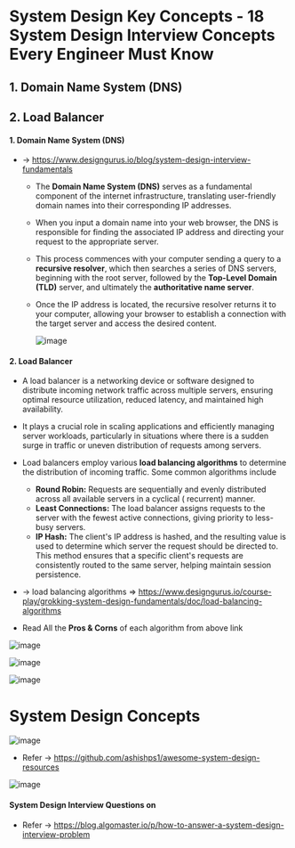 # System Design Key Concepts - 18 System Design Interview Concepts Every Engineer Must Know

## 1. Domain Name System (DNS)
## 2. Load Balancer





#### 1. Domain Name System (DNS)
* -> https://www.designgurus.io/blog/system-design-interview-fundamentals
    * The **Domain Name System (DNS)** serves as a fundamental component of the internet infrastructure, translating user-friendly domain names into their corresponding IP addresses.
    * When you input a domain name into your web browser, the DNS is responsible for finding the associated IP address and directing your request to the appropriate server.
    * This process commences with your computer sending a query to a **recursive resolver**, which then searches a series of DNS servers, beginning with the root server, followed by the **Top-Level Domain (TLD)** server, and ultimately the **authoritative name server**.
    * Once the IP address is located, the recursive resolver returns it to your computer, allowing your browser to establish a connection with the target server and access the desired content.
 
      ![image](https://github.com/user-attachments/assets/261ebb04-00cb-4972-8e4b-3f89720bb1c4)

#### 2. Load Balancer 
* A load balancer is a networking device or software designed to distribute incoming network traffic across multiple servers, ensuring optimal resource utilization, reduced latency, and maintained high availability.
* It plays a crucial role in scaling applications and efficiently managing server workloads, particularly in situations where there is a sudden surge in traffic or uneven distribution of requests among servers.
* Load balancers employ various **load balancing algorithms** to determine the distribution of incoming traffic. Some common algorithms include
    * **Round Robin:** Requests are sequentially and evenly distributed across all available servers in a cyclical ( recurrent) manner.
    * **Least Connections:** The load balancer assigns requests to the server with the fewest active connections, giving priority to less-busy servers.
    * **IP Hash:** The client's IP address is hashed, and the resulting value is used to determine which server the request should be directed to. This method ensures that a specific client's requests are consistently routed to the same server, helping maintain session persistence.

* -> load balancing algorithms => https://www.designgurus.io/course-play/grokking-system-design-fundamentals/doc/load-balancing-algorithms
*  Read All the **Pros & Corns** of each algorithm from above link

![image](https://github.com/user-attachments/assets/a0d05dc8-3bb7-462b-aaf6-fee1b7ca633b)

  ![image](https://github.com/user-attachments/assets/c9100b10-c8aa-4bba-8c7a-26038aaafa66)

  ![image](https://github.com/user-attachments/assets/25aa85f4-5f41-42bd-bc22-2d55ad9a4b7f)
   

# System Design Concepts


![image](https://github.com/user-attachments/assets/869bcf25-6ca6-4d96-9241-488d6d0c9e5d)


* Refer -> https://github.com/ashishps1/awesome-system-design-resources

![image](https://github.com/user-attachments/assets/8eb36198-e4a6-460e-9761-c7c9d62e889e)

#### System Design Interview Questions on

* Refer -> https://blog.algomaster.io/p/how-to-answer-a-system-design-interview-problem





